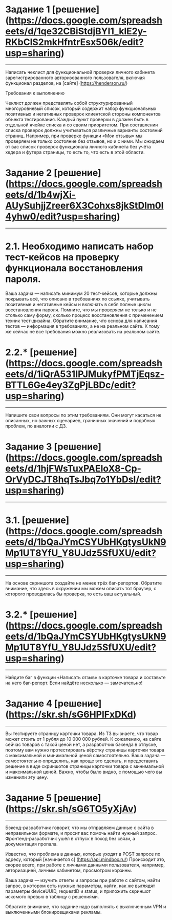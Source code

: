 # Задание 1 [решение] (https://docs.google.com/spreadsheets/d/1qe32CBiStdjBYI1_klE2y-RKbClS2mkHfntrEsx506k/edit?usp=sharing)
***
Написать чеклист для функциональной проверки личного кабинета зарегистрированного авторизованного пользователя, включая функционал разделов, на [сайте] (https://henderson.ru/)

Требования к выполнению

Чеклист должен представлять собой структурированный многоуровневый список, который содержит набор функциональных позитивных и негативных проверок клиентской стороны компонентов объекта тестирования.
Каждый пункт проверки в должен быть в отдельной ячейке списка и со своим приоритетом.
При составлении списка проверок должны учитываться различные варианты состояний страниц. Например, при проверке функции «Мои отзывы» мы проверяем не только состояние без отзывов, но и с ними.
Мы ожидаем от вас список проверок функционала личного кабинета без учёта хедера и футера страницы, то есть то, что есть в этой области.

# Задание 2 [решение] (https://docs.google.com/spreadsheets/d/1b4wjXi-AUySuhjjZreer6X3Cohxs8jkStDlm0l4yhw0/edit?usp=sharing)
***
# 2.1. Необходимо написать набор тест-кейсов на проверку функционала восстановления пароля.

Ваша задача — написать минимум 20 тест-кейсов, которые должны покрывать всё, что описано в требованиях по ссылке, учитывать позитивные и негативные кейсы и включать в себя полные циклы восстановления пароля. Помните, что мы проверяем не только и не столько саму форму, сколько процесс восстановления с применением техник тест-дизайна. Обратите внимание, что основа для написания тестов — информация в требованиях, а не на реальном сайте. К тому же сейчас не все требования можно реализовать на реальном сайте.

# 2.2.* [решение] (https://docs.google.com/spreadsheets/d/1iQrA531IPJMukyfPMTjEqsz-BTTL6Ge4ey3ZgPjLBDc/edit?usp=sharing) 
***
Напишите свои вопросы по этим требованиям. Они могут касаться не описанных, но важных сценариев, граничных значений и подобных проблем, по аналогии с ДЗ.

# Задание 3 [решение] (https://docs.google.com/spreadsheets/d/1hjFWsTuxPAEloX8-Cp-OrVyDCJT8hqTsJbq7o1YbDsI/edit?usp=sharing)
***

# 3.1. [решение] (https://docs.google.com/spreadsheets/d/1bQaJYmCSYUbHKgtysUkN9Mp1UT8YfU_Y8UJdz5SfUXU/edit?usp=sharing)
***
На основе скриншота создайте не менее трёх баг-репортов. Обратите внимание, что здесь в окружении мы можем описать тот браузер, с которого проводилась бы проверка, то есть ваш актуальный.

# 3.2.* [решение] (https://docs.google.com/spreadsheets/d/1bQaJYmCSYUbHKgtysUkN9Mp1UT8YfU_Y8UJdz5SfUXU/edit?usp=sharing)
***
Найдите баг в функции «Написать отзыв» в карточке товара и составьте на него баг-репорт. Если найдёте несколько — замечательно!

# Задание 4 [решение] (https://skr.sh/sG6HPlFxDKd)
***
Вы тестируете страницу карточки товара. Из ТЗ вы знаете, что товар может стоить от 1 рубля до 10 000 000 рублей. К сожалению, на сайте сейчас товаров с такой ценой нет, а разработчик бэкенда в отпуске, поэтому вам нужно протестировать вёрстку страницы карточки товара с максимальной и минимальной ценой самостоятельно. Ваша задача — самостоятельно определить, как проще это сделать, и предоставить решение в виде скриншотов страницы карточки товара с минимальной и максимальной ценой. Важно, чтобы было видно, с помощью чего вы изменили эту цену.

# Задание 5 [решение] (https://skr.sh/sG6TO5yXjAv)
***
Бэкенд-разработчик говорит, что мы отправляем данные с сайта в неправильном формате, и просит вас помочь найти нужный запрос. Фронтенд-разработчик ушёл в отпуск в поход без связи, а документация пропала.

Известно, что проблема в данных, которые уходят в POST запросе по адресу, который [начинается с] (https://api.mindbox.ru/) Происходит это, скорее всего, при работе с личными данными пользователя, например, авторизацией, личным кабинетом, просмотром корзины.

Ваша задача — изучить ответы и запросы при работе с сайтом, найти запрос, в котором есть нужные параметры, найти, как же выглядят параметры deviceUUID, requestID и status, и приложить скриншот искомого превью в таблицу с решениями.

Обратите внимание, что задание надо выполнять с выключенным VPN и выключенными блокировщиками рекламы.

